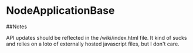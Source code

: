 # NodeApplicationBase

##Notes

API updates should be reflected in the /wiki/index.html file.  It kind of sucks and relies on a loto of externally hosted javascript files, but I don't care.




